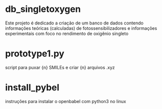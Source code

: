 # db_singletoxygen

Este projeto é dedicado a criação de um banco de dados contendo informações teóricas (calculadas) de fotossensibilizadores e informações experimentais com foco no rendimento de oxigênio singleto

# prototype1.py
script para puxar {n} SMILEs e criar {n} arquivos .xyz

# install_pybel
instruções para instalar o openbabel com python3 no linux
